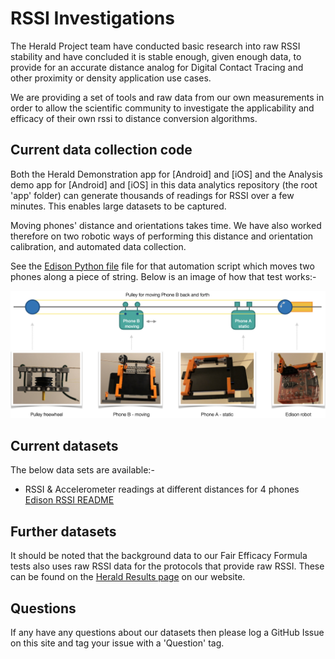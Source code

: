 # RSSI Investigations

The Herald Project team have conducted basic research into
raw RSSI stability and have concluded it is stable enough,
given enough data, to provide for an accurate distance
analog for Digital Contact Tracing and other proximity or
density application use cases.

We are providing a set of tools and raw data from our own
measurements in order to allow the scientific community to
investigate the applicability and efficacy of their own
rssi to distance conversion algorithms.

## Current data collection code

Both the Herald Demonstration app for [Android] and [iOS]
and the Analysis demo app for [Android] and [iOS] in
this data analytics repository (the root 'app' folder) can
generate thousands of readings for RSSI over a few minutes.
This enables large datasets to be captured.

Moving phones' distance and orientations takes time. We
have also worked therefore on two robotic ways of performing
this distance and orientation calibration, and automated data
collection.

See the [Edison Python file](rssi-raw-edison/edison.py)
file for that automation script which moves two phones
along a piece of string. Below is an image of how that
test works:-

![Edison RSSI measurement test environment set up](rssi-raw-edison/test-environment.png)

## Current datasets

The below data sets are available:-

- RSSI & Accelerometer readings at different distances for 4 phones [Edison RSSI README](rssi-raw-edison/README.md)

## Further datasets

It should be noted that the background data to our Fair Efficacy
Formula tests also uses raw RSSI data for the protocols that
provide raw RSSI. These can be found on the
[Herald Results page](https://vmware.github.io/herald/efficacy/results)
on our website.

## Questions

If any have any questions about our datasets then please
log a GitHub Issue on this site and tag your issue with a 'Question' tag.